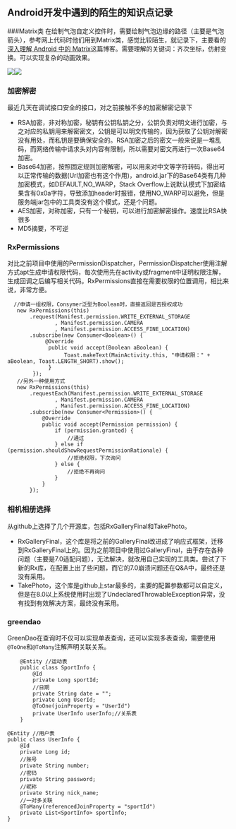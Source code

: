 ## Android开发中遇到的陌生的知识点记录

###Matrix类
在绘制气泡自定义控件时，需要绘制气泡边缘的路径（主要是气泡箭头），参考网上代码时他们用到Matrix类，感觉比较陌生，就记录下，主要看的[深入理解 Android 中的 Matrix](https://www.jianshu.com/p/6aa6080373ab)这篇博客。需要理解的关键词：齐次坐标，仿射变换。可以实现复杂的动画效果。

![][2]![][1]

### 加密解密
最近几天在调试接口安全的接口，对之前接触不多的加密解密记录下
- RSA加密，非对称加密，秘钥有公钥私钥之分，公钥负责对明文进行加密，与之对应的私钥用来解密密文，公钥是可以明文传输的，因为获取了公钥对解密没有用处，而私钥是要确保安全的。RSA加密之后的密文一般来说是一堆乱码，而网络传输中请求头对内容有限制，所以需要对密文再进行一次Base64加密。
- Base64加密，按照固定规则加密解密，可以用来对中文等字符转码，得出可以正常传输的数据(Url加密也有这个作用)，android.jar下的Base64类有几种加密模式，如DEFAULT,NO_WARP，Stack Overflow上说默认模式下加密结果含有0x0a字符，导致添加header时报错，使用NO_WARP可以避免，但是服务端jar包中的工具类没有这个模式，还是个问题。
- AES加密，对称加密，只有一个秘钥，可以进行加密解密操作。速度比RSA快很多
- MD5摘要，不可逆 

### RxPermissions
 对比之前项目中使用的PermissionDispatcher，PermissionDispatcher使用注解方式apt生成申请权限代码，每次使用先在activity或fragment中证明权限注解，生成回调之后编写相关代码。RxPermissions直接在需要权限的位置调用，相比来说，非常方便。
 ```
   //申请一组权限，Consymer泛型为Boolean时，直接返回是否授权成功
    new RxPermissions(this)
        .request(Manifest.permission.WRITE_EXTERNAL_STORAGE
                , Manifest.permission.CAMERA
                , Manifest.permission.ACCESS_FINE_LOCATION)
        .subscribe(new Consumer<Boolean>() {
             @Override
              public void accept(Boolean aBoolean) {
                   Toast.makeText(MainActivity.this, "申请权限：" + aBoolean, Toast.LENGTH_SHORT).show();
              }
         });
    //另外一种使用方式
    new RxPermissions(this)
        .requestEach(Manifest.permission.WRITE_EXTERNAL_STORAGE
                , Manifest.permission.CAMERA
                , Manifest.permission.ACCESS_FINE_LOCATION)
        .subscribe(new Consumer<Permission>() {
            @Override
            public void accept(Permission permission) {
                if (permission.granted) {
                    //通过
                } else if (permission.shouldShowRequestPermissionRationale) {
                    //拒绝权限，下次询问
                } else {
                    //拒绝不再询问
                }
            }
        });
 ```
### 相机相册选择
从github上选择了几个开源库，包括RxGalleryFinal和TakePhoto。
- RxGalleryFinal，这个库是将之前的GalleryFinal改进成了响应式框架，迁移到RxGalleryFinal上的。因为之前项目中使用过GalleryFinal，由于存在各种问题（主要是7.0适配问题），无法解决，就改用自己实现的工具类。尝试了下新的Rx库，在配置上出了些问题，而它的7.0崩溃问题还在Q&A中，最终还是没有采用。
- TakePhoto，这个库是github上star最多的，主要的配置参数都可以自定义，但是在8.0以上系统使用时出现了UndeclaredThrowableException异常，没有找到有效解决方案，最终没有采用。

### greendao
GreenDao在查询时不仅可以实现单表查询，还可以实现多表查询，需要使用`@ToOne`和`@ToMany`注解声明关联关系。
```
    @Entity //运动表
    public class SportInfo {
        @Id
        private Long sportId;
        //日期
        private String date = "";
        private Long UserId;
        @ToOne(joinProperty = "UserId")
        private UserInfo userInfo;//关系表
    }
```

```
@Entity //用户表
public class UserInfo {
    @Id
    private Long id;
    //账号
    private String number;
    //密码
    private String password;
    //昵称
    private String nick_name;
    //一对多关联
    @ToMany(referencedJoinProperty = "sportId")
    private List<SportInfo> sportInfo;
}
```
[1]: https://upload-images.jianshu.io/upload_images/912181-6edf7955de7d48fb.jpg?imageMogr2/auto-orient/strip%7CimageView2/2/w/405
[2]: https://upload-images.jianshu.io/upload_images/912181-a3379095b4bc6095.jpg?imageMogr2/auto-orient/strip%7CimageView2/2/w/283
<meta http-equiv="refresh" content="1">